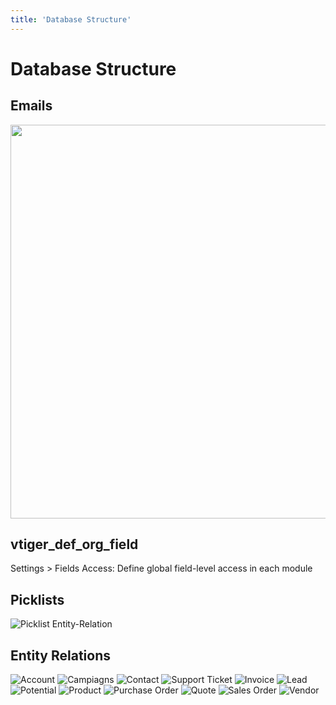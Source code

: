 ```yaml
---
title: 'Database Structure'
---
```


Database Structure
==================

Emails
------

<img src="/en/devel/emailer.png" class="align-center" width="630" />

vtiger\_def\_org\_field
-----------------------

Settings &gt; Fields Access: Define global field-level access in each
module

Picklists
---------

<img src="/en/devel/picklister.png" class="align-center" alt="Picklist Entity-Relation" />

Entity Relations
----------------

<img src="/en/devel/accountrelations.png" class="align-center" alt="Account" />
<img src="/en/devel/campaignrelations.png" class="align-center" alt="Campiagns" />
<img src="/en/devel/contactrelations.png" class="align-center" alt="Contact" />
<img src="/en/devel/helpdeskrelations.png" class="align-center" alt="Support Ticket" />
<img src="/en/devel/invoicerelations.png" class="align-center" alt="Invoice" />
<img src="/en/devel/leadsrelations.png" class="align-center" alt="Lead" />
<img src="/en/devel/potentialrelations.png" class="align-center" alt="Potential" />
<img src="/en/devel/productrelations.png" class="align-center" alt="Product" />
<img src="/en/devel/purchaseorderrelations.png" class="align-center" alt="Purchase Order" />
<img src="/en/devel/quoterelations.png" class="align-center" alt="Quote" />
<img src="/en/devel/salesorderrelations.png" class="align-center" alt="Sales Order" />
<img src="/en/devel/vendorrelations.png" class="align-center" alt="Vendor" />
